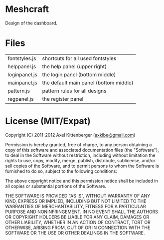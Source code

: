 Meshcraft
=========
Design of the dashboard.

Files
=====

<table>

 <tr><td>   fontstyles.js
</td><td>   shortcuts for all used fontstyles
</td></tr>

 <tr><td>   helppanel.js
</td><td>   the help panel (upper right)
</td></tr>

 <tr><td>   loginpanel.js
</td><td>   the login panel (bottom middle)
</td></tr>

 <tr><td>   mainpanel.js
</td><td>   the default main panel (bottom middle)
</td></tr>

 <tr><td>   pattern.js
</td><td>   pattern rules for all designs
</td></tr>

 <tr><td>   regpanel.js
</td><td>   the register panel
</td></tr>

</table>

License (MIT/Expat)
===================
Copyright (C) 2011-2012 Axel Kittenberger (axkibe@gmail.com)

Permission is hereby granted, free of charge, to any person obtaining a copy of this software and associated documentation files (the "Software"), to deal in the Software without restriction, including without limitation the rights to use, copy, modify, merge, publish, distribute, sublicense, and/or sell copies of the Software, and to permit persons to whom the Software is furnished to do so, subject to the following conditions:

The above copyright notice and this permission notice shall be included in all copies or substantial portions of the Software.

THE SOFTWARE IS PROVIDED "AS IS", WITHOUT WARRANTY OF ANY KIND, EXPRESS OR IMPLIED, INCLUDING BUT NOT LIMITED TO THE WARRANTIES OF MERCHANTABILITY, FITNESS FOR A PARTICULAR PURPOSE AND NONINFRINGEMENT. IN NO EVENT SHALL THE AUTHORS OR COPYRIGHT HOLDERS BE LIABLE FOR ANY CLAIM, DAMAGES OR OTHER LIABILITY, WHETHER IN AN ACTION OF CONTRACT, TORT OR OTHERWISE, ARISING FROM, OUT OF OR IN CONNECTION WITH THE SOFTWARE OR THE USE OR OTHER DEALINGS IN THE SOFTWARE.

